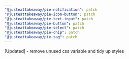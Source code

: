 ```yaml
---
"@justeattakeaway/pie-notification": patch
"@justeattakeaway/pie-icon-button": patch
"@justeattakeaway/pie-text-input": patch
"@justeattakeaway/pie-button": patch
"@justeattakeaway/pie-select": patch
"@justeattakeaway/pie-chip": patch
"@justeattakeaway/pie-tag": patch
---
```


[Updated] - remove unused css variable and tidy up styles
